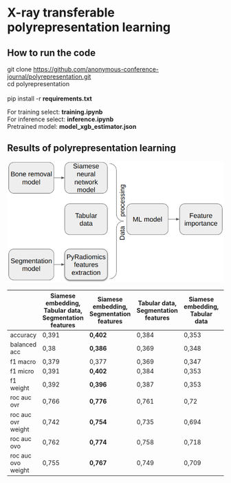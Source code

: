 # X-ray transferable polyrepresentation learning

## How to run the code
git clone https://github.com/anonymous-conference-journal/polyrepresentation.git \
cd polyrepresentation \
\
pip install -r **requirements.txt**

For training select: **training.ipynb** \
For inference select: **inference.ipynb** \
Pretrained model: **model_xgb_estimator.json**

## Results of polyrepresentation learning

![polyrepresentation image](https://github.com/anonymous-conference-journal/polyrepresentation/blob/main/overview.png?raw=true)

|  | **Siamese embedding, Tabular data, Segmentation features** | **Siamese embedding, Segmentation features** | **Tabular data, Segmentation features** | **Siamese embedding, Tabular data** | **Segmentation features** | **Siamese embedding** | **Tabular data** |
|---|---|---|---|---|---|---|---|
| accuracy | 0,391 | **0,402** | 0,384 | 0,353 | 0,394 | 0,348 | 0,222 |
| balanced acc | 0,38 |**0,386** | 0,369 | 0,348 | 0,385 | 0,329 | 0,211 |
| f1 macro | 0,379 | 0,377 | 0,369 | 0,347 |**0,382** | 0,319 | 0,2 |
| f1 micro | 0,391 |**0,402** | 0,384 | 0,353 | 0,394 | 0,348 | 0,222 |
| f1 weight | 0,392 |**0,396** | 0,387 | 0,353 | 0,393 | 0,342 | 0,212 |
| roc auc ovr | 0,766 |**0,776** | 0,761 | 0,72 | 0,764 | 0,72 | 0,618 |
| roc auc ovr weight | 0,742 |**0,754** | 0,735 | 0,694 | 0,739 | 0,703 | 0,582 |
| roc auc ovo | 0,762 |**0,774** | 0,758 | 0,718 | 0,764 | 0,717 | 0,621 |
| roc auc ovo weight | 0,755 |**0,767** | 0,749 | 0,709 | 0,754 | 0,712 | 0,606 |
